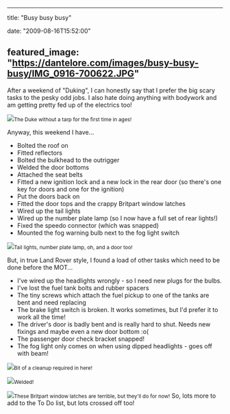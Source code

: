 
---
title: "Busy busy busy"

date: "2009-08-16T15:52:00"

featured_image: "https://dantelore.com/images/busy-busy-busy/IMG_0916-700622.JPG"
---


After a weekend of "Duking", I can honestly say that I prefer the big scary tasks to the pesky odd jobs.  I also hate doing anything with bodywork and am getting pretty fed up of the electrics too!

<a href="http://danandtheduke.co.uk/uploaded_images/IMG_0916-700665.JPG"><img src="https://dantelore.com/images/busy-busy-busy/IMG_0916-700622.JPG"/></a><span style="font-size:85%;">The Duke without a tarp for the first time in ages!</span>

Anyway, this weekend I have...
<ul><li>Bolted the roof on</li><li>Fitted reflectors</li><li>Bolted the bulkhead to the outrigger</li><li>Welded the door bottoms</li><li>Attached the seat belts</li><li>Fitted a new ignition lock and a new lock in the rear door (so there's one key for doors and one for the ignition)</li><li>Put the doors back on</li><li>Fitted the door tops and the crappy Britpart window latches</li><li>Wired up the tail lights
</li><li>Wired up the number plate lamp (so I now have a full set of rear lights!)</li><li>Fixed the speedo connector (which was snapped)</li><li>Mounted the fog warning bulb next to the fog light switch
</li></ul><a href="http://danandtheduke.co.uk/uploaded_images/IMG_0905-790670.JPG"><img src="https://dantelore.com/images/busy-busy-busy/IMG_0905-790630.JPG"/></a><span style="font-size:85%;">Tail lights, number plate lamp, oh, and a door too!</span>

But, in true Land Rover style, I found a load of other tasks which need to be done before the MOT...
<ul><li>I've wired up the headlights wrongly - so I need new plugs for the bulbs.</li><li>I've lost the fuel tank bolts and rubber spacers</li><li>The tiny screws which attach the fuel pickup to one of the tanks are bent and need replacing</li><li>The brake light switch is broken.  It works sometimes, but I'd prefer it to work all the time!</li><li>The driver's door is badly bent and is really hard to shut.  Needs new fixings and maybe even a new door bottom :o(</li><li>The passenger door check bracket snapped!</li><li>The fog light only comes on when using dipped headlights - goes off with beam!</li></ul>
<a href="http://danandtheduke.co.uk/uploaded_images/IMG_0909-732214.JPG"><img src="https://dantelore.com/images/busy-busy-busy/IMG_0909-732208.JPG"/></a><span style="font-size:85%;">Bit of a cleanup required in here!</span>

<a href="http://danandtheduke.co.uk/uploaded_images/IMG_0913-732188.JPG"><img src="https://dantelore.com/images/busy-busy-busy/IMG_0913-732181.JPG"/></a><span style="font-size:85%;">Welded!</span>

<a href="http://danandtheduke.co.uk/uploaded_images/IMG_0915-700687.JPG"><img src="https://dantelore.com/images/busy-busy-busy/IMG_0915-700684.JPG"/></a><span style="font-size:85%;">These Britpart window latches are terrible, but they'll do for now!</span>
<span style="font-size:100%;">
So, lots more to add to the To Do list, but lots crossed off too!

</span>